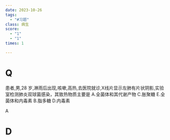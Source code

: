 ```yaml
---
date: 2023-10-26
tags:
  - "#习题"
class: 病生
score:
  - "1"
  - "1"
times: 1

---
```



# Q
患者,男,28 岁,淋雨后出现,咳嗽,高热,去医院就诊,X线片显示左肺有片状阴影,实验室检测肺炎双球菌感染，其致热物质主要是
A.全菌体和其代谢产物
C.胀聚糖
E.全菌体和内毒素
B.脂多糖
D.内毒素



A





# D
